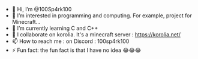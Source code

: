 - 👋 Hi, I’m @100Sp4rk100
- 👀 I’m interested in programming and computing. For example, project for Minecraft...
- 🌱 I’m currently learning C and C++
- 💞️ I collaborate on korolia. It's a minecraft server : https://korolia.net/
- 📫 How to reach me : on Discord : 100sp4rk100
- ⚡ Fun fact: the fun fact is that I have no idea 😂😂😂

<!---
100Sp4rk100/100Sp4rk100 is a ✨ special ✨ repository because its `README.md` (this file) appears on your GitHub profile.
You can click the Preview link to take a look at your changes.
--->
